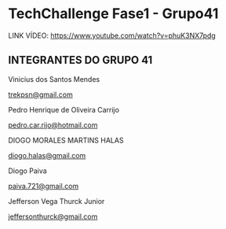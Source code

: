 # TechChallenge Fase1 - Grupo41

LINK VÍDEO: https://www.youtube.com/watch?v=phuK3NX7pdg

## INTEGRANTES DO GRUPO 41

Vinicius dos Santos Mendes

trekpsn@gmail.com

Pedro Henrique de Oliveira Carrijo

pedro.car.rijo@hotmail.com

DIOGO MORALES MARTINS HALAS

diogo.halas@gmail.com

Diogo Paiva

paiva.721@gmail.com

Jefferson Vega Thurck Junior

jeffersonthurck@gmail.com

